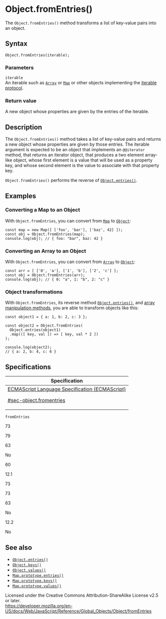 # Object.fromEntries()

The `Object.fromEntries()` method transforms a list of key-value pairs into an object.

## Syntax

    Object.fromEntries(iterable);

### Parameters

`iterable`  
An iterable such as [`Array`](../array) or [`Map`](../map) or other objects implementing the [iterable protocol](../../iteration_protocols#the_iterable_protocol).

### Return value

A new object whose properties are given by the entries of the iterable.

## Description

The `Object.fromEntries()` method takes a list of key-value pairs and returns a new object whose properties are given by those entries. The iterable argument is expected to be an object that implements an `@@iterator` method, that returns an iterator object, that produces a two element array-like object, whose first element is a value that will be used as a property key, and whose second element is the value to associate with that property key.

`Object.fromEntries()` performs the reverse of [`Object.entries()`](entries).

## Examples

### Converting a Map to an Object

With `Object.fromEntries`, you can convert from [`Map`](../map) to [`Object`](../object):

    const map = new Map([ ['foo', 'bar'], ['baz', 42] ]);
    const obj = Object.fromEntries(map);
    console.log(obj); // { foo: "bar", baz: 42 }

### Converting an Array to an Object

With `Object.fromEntries`, you can convert from [`Array`](../array) to [`Object`](../object):

    const arr = [ ['0', 'a'], ['1', 'b'], ['2', 'c'] ];
    const obj = Object.fromEntries(arr);
    console.log(obj); // { 0: "a", 1: "b", 2: "c" }

### Object transformations

With `Object.fromEntries`, its reverse method [`Object.entries()`](entries), and [array manipulation methods](../array#methods_2), you are able to transform objects like this:

    const object1 = { a: 1, b: 2, c: 3 };

    const object2 = Object.fromEntries(
      Object.entries(object1)
      .map(([ key, val ]) => [ key, val * 2 ])
    );

    console.log(object2);
    // { a: 2, b: 4, c: 6 }

## Specifications

<table><thead><tr class="header"><th>Specification</th></tr></thead><tbody><tr class="odd"><td><a href="https://tc39.es/ecma262/#sec-object.fromentries">ECMAScript Language Specification (ECMAScript) 
<br/>

<span class="small">#sec-object.fromentries</span></a></td></tr></tbody></table>

`fromEntries`

73

79

63

No

60

12.1

73

73

63

No

12.2

No

## See also

-   [`Object.entries()`](entries)
-   [`Object.keys()`](keys)
-   [`Object.values()`](values)
-   [`Map.prototype.entries()`](../map/entries)
-   [`Map.prototype.keys()`](../map/keys)
-   [`Map.prototype.values()`](../map/values)

 
Licensed under the Creative Commons Attribution-ShareAlike License v2.5 or later.  
<a href="https://developer.mozilla.org/en-US/docs/Web/JavaScript/Reference/Global_Objects/Object/fromEntries" class="_attribution-link">https://developer.mozilla.org/en-US/docs/Web/JavaScript/Reference/Global_Objects/Object/fromEntries</a>
